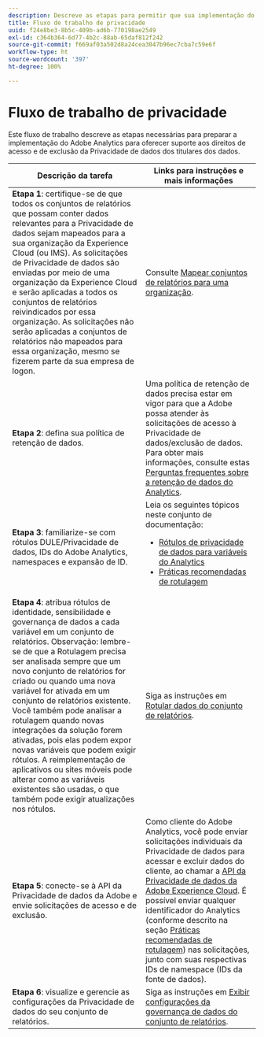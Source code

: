 ```yaml
---
description: Descreve as etapas para permitir que sua implementação do Adobe Analytics seja compatível com o acesso à Privacidade de dados e aos direitos de exclusão.
title: Fluxo de trabalho de privacidade
uuid: f24e8be3-8b5c-409b-ad6b-770198ae2549
exl-id: c364b364-6d77-4b2c-88ab-65daf812f242
source-git-commit: f669af03a502d8a24cea3047b96ec7cba7c59e6f
workflow-type: ht
source-wordcount: '397'
ht-degree: 100%

---
```


# Fluxo de trabalho de privacidade

Este fluxo de trabalho descreve as etapas necessárias para preparar a implementação do Adobe Analytics para oferecer suporte aos direitos de acesso e de exclusão da Privacidade de dados dos titulares dos dados.

| Descrição da tarefa | Links para instruções e mais informações |
|--- |--- |
| **Etapa 1**: certifique-se de que todos os conjuntos de relatórios que possam conter dados relevantes para a Privacidade de dados sejam mapeados para a sua organização da Experience Cloud (ou IMS).  As solicitações de Privacidade de dados são enviadas por meio de uma organização da Experience Cloud e serão aplicadas a todos os conjuntos de relatórios reivindicados por essa organização. As solicitações não serão aplicadas a conjuntos de relatórios não mapeados para essa organização, mesmo se fizerem parte da sua empresa de logon. | Consulte [Mapear conjuntos de relatórios para uma organização](https://experienceleague.adobe.com/docs/core-services/interface/about-core-services/report-suite-mapping.html). |
| **Etapa 2**: defina sua política de retenção de dados. | Uma política de retenção de dados precisa estar em vigor para que a Adobe possa atender às solicitações de acesso à Privacidade de dados/exclusão de dados.  Para obter mais informações, consulte estas [Perguntas frequentes sobre a retenção de dados do Analytics](/help/technotes/data-retention.md). |
| **Etapa 3**: familiarize-se com rótulos DULE/Privacidade de dados, IDs do Adobe Analytics, namespaces e expansão de ID. | Leia os seguintes tópicos neste conjunto de documentação:<ul><li>[Rótulos de privacidade de dados para variáveis do Analytics](/help/admin/c-data-governance/gdpr-labels.md)</li><li>[Práticas recomendadas de rotulagem](/help/admin/c-data-governance/gdpr-analytics-ids.md)</li></ul> |
| **Etapa 4**: atribua rótulos de identidade, sensibilidade e governança de dados a cada variável em um conjunto de relatórios.  Observação: lembre-se de que a Rotulagem precisa ser analisada sempre que um novo conjunto de relatórios for criado ou quando uma nova variável for ativada em um conjunto de relatórios existente. Você também pode analisar a rotulagem quando novas integrações da solução forem ativadas, pois elas podem expor novas variáveis que podem exigir rótulos. A reimplementação de aplicativos ou sites móveis pode alterar como as variáveis existentes são usadas, o que também pode exigir atualizações nos rótulos. | Siga as instruções em [Rotular dados do conjunto de relatórios](/help/admin/c-data-governance/gdpr-setup-reportsuite.md). |
| **Etapa 5**: conecte-se à API da Privacidade de dados da Adobe e envie solicitações de acesso e de exclusão. | Como cliente do Adobe Analytics, você pode enviar solicitações individuais da Privacidade de dados para acessar e excluir dados do cliente, ao chamar a [API da Privacidade de dados da Adobe Experience Cloud](https://www.adobe.io/apis/experienceplatform/gdpr.html). É possível enviar qualquer identificador do Analytics (conforme descrito na seção [Práticas recomendadas de rotulagem](/help/admin/c-data-governance/gdpr-analytics-ids.md)) nas solicitações, junto com suas respectivas IDs de namespace (IDs da fonte de dados). |
| **Etapa 6**: visualize e gerencie as configurações da Privacidade de dados do seu conjunto de relatórios. | Siga as instruções em [Exibir configurações da governança de dados do conjunto de relatórios](/help/admin/c-data-governance/gdpr-view-settings.md). |
